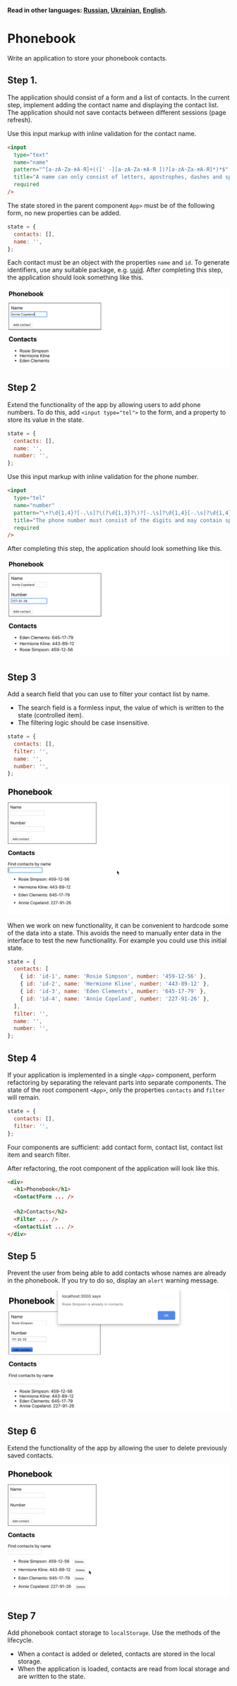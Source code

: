 **Read in other languages: [Russian](README.md), [Ukrainian](README.ua.md),
[English](README.en.md).**

# Phonebook

Write an application to store your phonebook contacts.

## Step 1.

The application should consist of a form and a list of contacts. In the current
step, implement adding the contact name and displaying the contact list. The
application should not save contacts between different sessions (page refresh).

Use this input markup with inline validation for the contact name.

```html
<input
  type="text"
  name="name"
  pattern="^[a-zA-Zа-яА-Я]+(([' -][a-zA-Zа-яА-Я ])?[a-zA-Zа-яА-Я]*)*$"
  title="A name can only consist of letters, apostrophes, dashes and spaces. For example Adrian, Jacob Mercer, Charles de Batz de Castelmore d'Artagnan, etc."
  required
/>
```

The state stored in the parent component `App>` must be of the following form,
no new properties can be added.

```js
state = {
  contacts: [],
  name: '',
};
```

Each contact must be an object with the properties `name` and `id`. To generate
identifiers, use any suitable package, e.g.
[uuid](https://www.npmjs.com/package/uuid#version-4). After completing this
step, the application should look something like this.

![preview](./mockup/step-1.png)

## Step 2

Extend the functionality of the app by allowing users to add phone numbers. To
do this, add `<input type="tel">` to the form, and a property to store its value
in the state.

```js
state = {
  contacts: [],
  name: '',
  number: '',
};
```

Use this input markup with inline validation for the phone number.

```html
<input
  type="tel"
  name="number"
  pattern="\+?\d{1,4}?[-.\s]?\(?\d{1,3}?\)?[-.\s]?\d{1,4}[-.\s]?\d{1,4}[-.\s]?\d{1,9}"
  title="The phone number must consist of the digits and may contain spaces, dashes, parentheses and may begin with +"
  required
/>
```

After completing this step, the application should look something like this.

![preview](./mockup/step-2.png)

## Step 3

Add a search field that you can use to filter your contact list by name.

- The search field is a formless input, the value of which is written to the
  state (controlled item).
- The filtering logic should be case insensitive.

```js
state = {
  contacts: [],
  filter: '',
  name: '',
  number: '',
};
```

![preview](./mockup/step-3.gif)

When we work on new functionality, it can be convenient to hardcode some of the
data into a state. This avoids the need to manually enter data in the interface
to test the new functionality. For example you could use this initial state.

```js
state = {
  contacts: [
    { id: 'id-1', name: 'Rosie Simpson', number: '459-12-56' },
    { id: 'id-2', name: 'Hermione Kline', number: '443-89-12' },
    { id: 'id-3', name: 'Eden Clements', number: '645-17-79' },
    { id: 'id-4', name: 'Annie Copeland', number: '227-91-26' },
  ],
  filter: '',
  name: '',
  number: '',
};
```

## Step 4

If your application is implemented in a single `<App>` component, perform
refactoring by separating the relevant parts into separate components. The state
of the root component `<App>`, only the properties `contacts` and `filter` will
remain.

```js
state = {
  contacts: [],
  filter: '',
};
```

Four components are sufficient: add contact form, contact list, contact list
item and search filter.

After refactoring, the root component of the application will look like this.

```html
<div>
  <h1>Phonebook</h1>
  <ContactForm ... />

  <h2>Contacts</h2>
  <Filter ... />
  <ContactList ... />
</div>
```

## Step 5

Prevent the user from being able to add contacts whose names are already in the
phonebook. If you try to do so, display an `alert` warning message.

![preview](./mockup/step-5.png)

## Step 6

Extend the functionality of the app by allowing the user to delete previously
saved contacts.

![preview](./mockup/step-6.gif)

## Step 7

Add phonebook contact storage to `localStorage`. Use the methods of the
lifecycle.

- When a contact is added or deleted, contacts are stored in the local storage.
- When the application is loaded, contacts are read from local storage and are
  written to the state.
